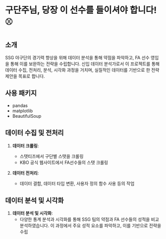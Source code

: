 # 구단주님, 당장 이 선수를 들이셔야 합니다! ⚾️

## 소개

SSG 야구단의 경기력 향상을 위해 데이터 분석을 통해 약점을 파악하고, FA 선수 영입을 통해 이를 보완하는 전략을 수립합니다. 신입 데이터 분석가로서 이 프로젝트를 통해 데이터 수집, 전처리, 분석, 시각화 과정을 거치며, 실질적인 데이터를 기반으로 한 전략 제안을 목표로 합니다.


## 사용 패키지

- pandas
- matplotlib
- BeautifulSoup

## 데이터 수집 및 전처리

1. **데이터 크롤링**: 
   - 스탯티즈에서 구단별 스탯을 크롤링
   - KBO 공식 웹사이트에서 FA선수들의 스탯 크롤링

2. **데이터 전처리**:
   - 데이터 결합, 데이터 타입 변환, 사용자 정의 함수 사용 등의 작업
   

## 데이터 분석 및 시각화

1. **데이터 분석 및 시각화**:
   - 다양한 통계 분석과 시각화를 통해 SSG 팀의 약점과 FA 선수들의 성적을 비교 분석하였습니다. 이 과정에서 주요 성적 요소를 파악하고, 이를 기반으로 전략을 수립


